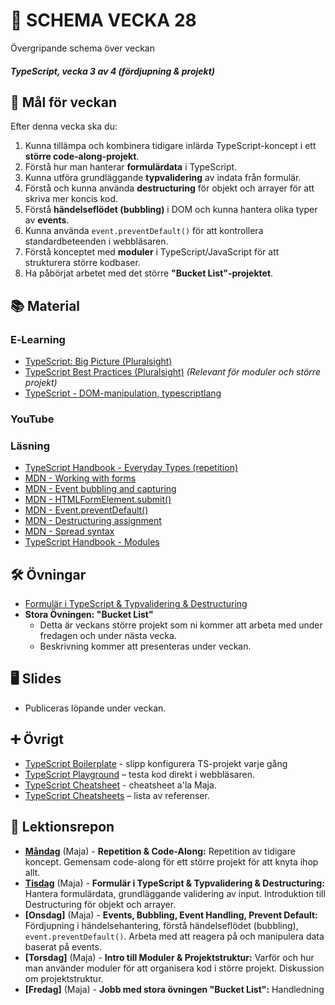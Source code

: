# 📅 SCHEMA VECKA 28

Övergripande schema över veckan

##### TypeScript, vecka 3 av 4 (fördjupning & projekt)

## 🎯 Mål för veckan

Efter denna vecka ska du:
1.  Kunna tillämpa och kombinera tidigare inlärda TypeScript-koncept i ett **större code-along-projekt**.
2.  Förstå hur man hanterar **formulärdata** i TypeScript.
3.  Kunna utföra grundläggande **typvalidering** av indata från formulär.
4.  Förstå och kunna använda **destructuring** för objekt och arrayer för att skriva mer koncis kod.
5.  Förstå **händelseflödet (bubbling)** i DOM och kunna hantera olika typer av **events**.
6.  Kunna använda `event.preventDefault()` för att kontrollera standardbeteenden i webbläsaren.
7.  Förstå konceptet med **moduler** i TypeScript/JavaScript för att strukturera större kodbaser.
8.  Ha påbörjat arbetet med det större **"Bucket List"-projektet**.

## 📚 Material

### E‑Learning
* [TypeScript: Big Picture (Pluralsight)](https://app.pluralsight.com/library/courses/typescript-big-picture/table-of-contents)
* [TypeScript Best Practices (Pluralsight)](https://app.pluralsight.com/library/courses/typescript-best-practices/table-of-contents) *(Relevant för moduler och större projekt)*
* [TypeScript - DOM-manipulation, typescriptlang](https://app.pluralsight.com/library/courses/typescript-dom-manipulation/table-of-contents)

### YouTube

### Läsning
* [TypeScript Handbook - Everyday Types (repetition)](https://www.typescriptlang.org/docs/handbook/2/everyday-types.html)
* [MDN - Working with forms](https://developer.mozilla.org/en-US/docs/Learn/Forms)
* [MDN - Event bubbling and capturing](https://developer.mozilla.org/en-US/docs/Learn/JavaScript/Building_blocks/Events#event_bubbling_and_capturing)
* [MDN - HTMLFormElement.submit()](https://developer.mozilla.org/en-US/docs/Web/API/HTMLFormElement/submit)
* [MDN - Event.preventDefault()](https://developer.mozilla.org/en-US/docs/Web/API/Event/preventDefault)
* [MDN - Destructuring assignment](https://developer.mozilla.org/en-US/docs/Web/JavaScript/Reference/Operators/Destructuring_assignment)
* [MDN - Spread syntax](https://developer.mozilla.org/en-US/docs/Web/JavaScript/Reference/Operators/Spread_syntax)
* [TypeScript Handbook - Modules](https://www.typescriptlang.org/docs/handbook/modules.html)

## 🛠️ Övningar
* [Formulär i TypeScript & Typvalidering & Destructuring](https://github.com/Lexicon-frontend-2025/typescript_uppgift-typevalidation-destructuring/blob/main/README.md)
* **Stora Övningen: "Bucket List"**
    * Detta är veckans större projekt som ni kommer att arbeta med under fredagen och under nästa vecka.
    * Beskrivning kommer att presenteras under veckan.

## 🖥️ Slides
* Publiceras löpande under veckan.

## ➕ Övrigt
* [TypeScript Boilerplate](https://github.com/Lexicon-frontend-2025/ts-boilerplate) - slipp konfigurera TS-projekt varje gång
* [TypeScript Playground](https://www.typescriptlang.org/play) – testa kod direkt i webbläsaren.
* [TypeScript Cheatsheet](https://github.com/Lexicon-frontend-2025/typescript-cheatsheet/blob/main/README.md) - cheatsheet a'la Maja.
* [TypeScript Cheatsheets](https://github.com/typescript-cheatsheets) – lista av referenser.

## 📑 Lektionsrepon

* **[Måndag](https://github.com/Lexicon-frontend-2025/lektion-7-juli)** (Maja) - **Repetition & Code-Along:** Repetition av tidigare koncept. Gemensam code-along för ett större projekt för att knyta ihop allt.
* **[Tisdag](https://github.com/Lexicon-frontend-2025/lektion-7-juli)** (Maja) - **Formulär i TypeScript & Typvalidering & Destructuring:** Hantera formulärdata, grundläggande validering av input. Introduktion till Destructuring för objekt och arrayer.
* **[Onsdag]** (Maja) - **Events, Bubbling, Event Handling, Prevent Default:** Fördjupning i händelsehantering, förstå händelseflödet (bubbling), `event.preventDefault()`. Arbeta med att reagera på och manipulera data baserat på events.
* **\[Torsdag\]** (Maja) - **Intro till Moduler & Projektstruktur:** Varför och hur man använder moduler för att organisera kod i större projekt. Diskussion om projektstruktur. 
* **\[Fredag\]** (Maja) - **Jobb med stora övningen "Bucket List":** Handledning

